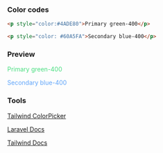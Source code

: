 ### Color codes
```html
<p style="color:#4ADE80">Primary green-400</p>

<p style="color: #60A5FA">Secondary blue-400</p>
```

### Preview
<p style="color:#4ADE80">Primary green-400</p>

<p style="color: #60A5FA">Secondary blue-400</p>

### Tools
[Tailwind ColorPicker](https://tailwindcolor.com/)

[Laravel Docs](https://laravel.com/docs/10.x/)

[Tailwind Docs](https://tailwindcss.com/)
